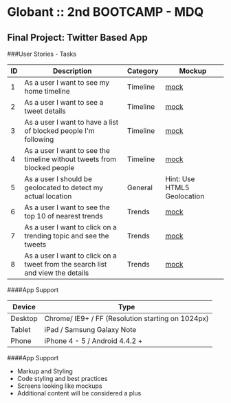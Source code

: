 # Globant :: 2nd BOOTCAMP - MDQ

## Final Project: Twitter Based App

###User Stories - Tasks

ID | Description | Category | Mockup
---|------------ | ---------|-----
1|As a user I want to see my home timeline|Timeline| [mock](http://www.screencast.com/t/WY2UxrQ7Z)
2|As a user I want to see a tweet details|Timeline| [mock](http://www.screencast.com/t/2rqTDvIwL)
3|As a user I want to have a list of blocked people I'm following|Timeline| [mock](http://www.screencast.com/t/Gy1jRxw0)
4|As a user I want to see the timeline without tweets from blocked people|Timeline|[mock](http://www.screencast.com/t/WY2UxrQ7Z)
5|As a user I should be geolocated to detect my actual location|General| Hint: Use HTML5 Geolocation
6|As a user I want to see the top 10 of nearest trends|Trends| [mock](http://www.screencast.com/t/mbDub2DH)
7|As a user I want to click on a trending topic and see the tweets|Trends| [mock](http://www.screencast.com/t/94XhRJW8)
8|As a user I want to click on a tweet from the search list and view the details|Trends| [mock](http://www.screencast.com/t/0hdpPNMrnVE)


####App Support

Device | Type
-------|------
Desktop| Chrome/ IE9+ / FF (Resolution starting on 1024px)
Tablet | iPad / Samsung Galaxy Note
Phone  | iPhone 4 - 5 / Android 4.4.2 +


####App Support

* Markup and Styling
* Code styling and best practices
* Screens looking like mockups
* Additional content will be considered a plus
